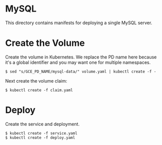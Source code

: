 # MySQL

This directory contains manifests for deploying a single MySQL server.

# Create the Volume

Create the volume in Kubernetes. We replace the PD name here because it's
a global identifier and you may want one for multiple namespaces.

```shell
$ sed "s/GCE_PD_NAME/mysql-data/" volume.yaml | kubectl create -f -
```

Next create the volume claim:

```shell
$ kubectl create -f claim.yaml
```

# Deploy

Create the service and deployment.

```shell
$ kubectl create -f service.yaml
$ kubectl create -f deploy.yaml
```
